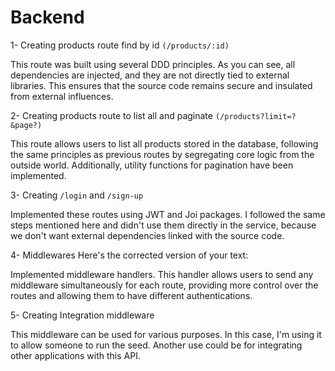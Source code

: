 # Backend

1- Creating products route find by id `(/products/:id)`

This route was built using several DDD principles. As you can see, all dependencies are injected, and they are not directly tied to external libraries. This ensures that the source code remains secure and insulated from external influences.

2- Creating products route to list all and paginate `(/products?limit=?&page?)`

This route allows users to list all products stored in the database, following the same principles as previous routes by segregating core logic from the outside world. Additionally, utility functions for pagination have been implemented.

3- Creating `/login` and `/sign-up`

Implemented these routes using JWT and Joi packages. I followed the same steps mentioned here and didn't use them directly in the service, because we don't want external dependencies linked with the source code.

4- Middlewares
Here's the corrected version of your text:

Implemented middleware handlers. This handler allows users to send any middleware simultaneously for each route, providing more control over the routes and allowing them to have different authentications.

5- Creating Integration middleware

This middleware can be used for various purposes. In this case, I'm using it to allow someone to run the seed. Another use could be for integrating other applications with this API.

